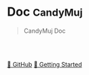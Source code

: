# Doc <small>CandyMuj</small>

> CandyMuj Doc

<br>

<span id="busuanzi_container_site_pv" style='display:none'>
    👀 本站总访问量：<span id="busuanzi_value_site_pv"></span> 次
</span>
<span id="busuanzi_container_site_uv" style='display:none'>
    | 👣 本站总访客数：<span id="busuanzi_value_site_uv"></span> 人
</span>

<br>

[🎸 GitHub](https://github.com/CandyMuj/doc)
[🚀 Getting Started](README.md)

